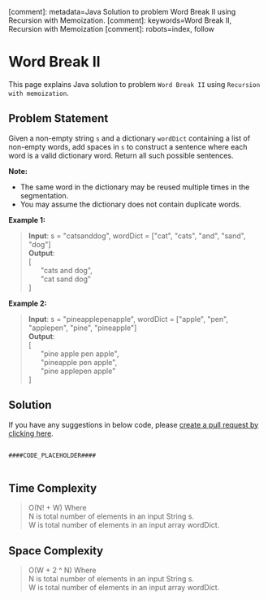 [comment]: metadata=Java Solution to problem Word Break II using Recursion with Memoization.
[comment]: keywords=Word Break II, Recursion with Memoization
[comment]: robots=index, follow


<h1>Word Break II</h1>
<p>
This page explains Java solution to problem <code class="inline">Word Break II</code> using <code class="inline">Recursion with memoization</code>.
</p>


<h2 class="heading">Problem Statement</h2>
<p>
Given a non-empty string <code class="inline">s</code> and a dictionary <code class="inline">wordDict</code> containing a list of non-empty words, add spaces in <code class="inline">s</code> to construct a sentence where each word is a valid dictionary word. Return all such possible sentences.
</p>
<p>
<b>Note:</b>
</p>
<ul>
<li>The same word in the dictionary may be reused multiple times in the segmentation.</li>
<li>You may assume the dictionary does not contain duplicate words.</li>
</ul>

<b>Example 1:</b>
<blockquote>
<p>
<b>Input</b>: s = "catsanddog", wordDict = ["cat", "cats", "and", "sand", "dog"]<br/>
<b>Output</b>: <br/>
[<br/>
&nbsp;&nbsp;&nbsp;&nbsp;&nbsp;&nbsp;"cats and dog",<br/>
&nbsp;&nbsp;&nbsp;&nbsp;&nbsp;&nbsp"cat sand dog"<br/>
]<br/>
</p>
</blockquote>

<b>Example 2:</b>
<blockquote>
<p>
<b>Input</b>: s = "pineapplepenapple", wordDict = ["apple", "pen", "applepen", "pine", "pineapple"]<br/>
<b>Output</b>: <br/>
[<br/>
&nbsp;&nbsp;&nbsp;&nbsp;&nbsp;&nbsp;"pine apple pen apple",<br/>
&nbsp;&nbsp;&nbsp;&nbsp;&nbsp;&nbsp"pineapple pen apple",<br/>
&nbsp;&nbsp;&nbsp;&nbsp;&nbsp;&nbsp"pine applepen apple"<br/>
]<br/>
</p>
</blockquote>


<h2 class="heading">Solution</h2>
If you have any suggestions in below code, please <a href="####LINK_PLACEHOLDER####" target="_blank" rel="noopener noreferrer" class="absolute">create a pull request by clicking here</a>.
<pre>
<code class="language-java">
####CODE_PLACEHOLDER####
</code>
</pre>


<h2 class="heading">Time Complexity</h2>
<blockquote>
<p>
O(N! + W) Where <br />
N is total number of elements in an input String s.<br />
W is total number of elements in an input array wordDict.<br />
</p>
</blockquote>


<h2 class="heading">Space Complexity</h2>
<blockquote>
<p>
O(W + 2 ^ N) Where <br />
N is total number of elements in an input String s.<br />
W is total number of elements in an input array wordDict.<br />
</p>
</blockquote>